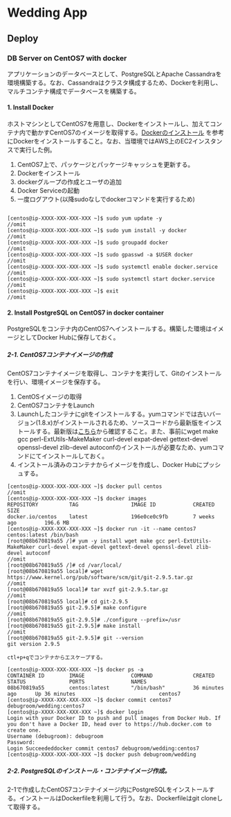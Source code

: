 # Wedding App

## Deploy

### DB Server on CentOS7 with docker

アプリケーションのデータベースとして、PostgreSQLとApache Cassandraを環境構築する。なお、Cassandraはクラスタ構成するため、Dockerを利用し、マルチコンテナ構成でデータベースを構築する。

#### 1. Install Docker

ホストマシンとしてCentOS7を用意し、Dockerをインストールし、加えてコンテナ内で動かすCentOS7のイメージを取得する。[Dockerのインストール](http://debugroom.github.io/doc/memo/work/docker/article/install.html) を参考にDockerをインストールすること。なお、当環境ではAWS上のEC2インスタンスで実行した例。

1. CentOS7上で、パッケージとパッケージキャッシュを更新する。
2. Dockerをインストール
3. dockerグループの作成とユーザの追加
4. Docker Serviceの起動
5. 一度ログアウト(以降sudoなしでdockerコマンドを実行するため)

```bash:Dockerのインストール

[centos@ip-XXXX-XXX-XXX-XXX ~]$ sudo yum update -y
//omit
[centos@ip-XXXX-XXX-XXX-XXX ~]$ sudo yum install -y docker
//omit
[centos@ip-XXXX-XXX-XXX-XXX ~]$ sudo groupadd docker
//omit
[centos@ip-XXXX-XXX-XXX-XXX ~]$ sudo gpasswd -a $USER docker
//omit
[centos@ip-XXXX-XXX-XXX-XXX ~]$ sudo systemctl enable docker.service
//omit
[centos@ip-XXXX-XXX-XXX-XXX ~]$ sudo systemctl start docker.service
//omit
[centos@ip-XXXX-XXX-XXX-XXX ~]$ exit
//omit
```

#### 2. Install PostgreSQL on CentOS7 in docker container

PostgreSQLをコンテナ内のCentOS7へインストールする。構築した環境はイメージとしてDocker Hubに保存しておく。

##### 2-1. CentOS7コンテナイメージの作成

CentOS7コンテナイメージを取得し、コンテナを実行して、Gitのインストールを行い、環境イメージを保存する。

1. CentOSイメージの取得
2. CentOS7コンテナをLaunch
3. Launchしたコンテナにgitをインストールする。yumコマンドでは古いバージョン(1.8.x)がインストールされるため、ソースコードから最新版をインストールする。最新版は[こちら](https://www.kernel.org/pub/software/scm/git/)から確認すること。また、事前にwget make gcc perl-ExtUtils-MakeMaker curl-devel expat-devel gettext-devel openssl-devel zlib-devel autoconfのインストールが必要なため、yumコマンドにてインストールしておく。
4. インストール済みのコンテナからイメージを作成し、Docker Hubにプッシュする。

```bash:CentOS7コンテナの構築
[centos@ip-XXXX-XXX-XXX-XXX ~]$ docker pull centos
//omit
[centos@ip-XXXX-XXX-XXX-XXX ~]$ docker images
REPOSITORY          TAG                 IMAGE ID            CREATED             SIZE
docker.io/centos    latest              196e0ce0c9fb        7 weeks ago         196.6 MB
[centos@ip-XXXX-XXX-XXX-XXX ~]$ docker run -it --name centos7 centos:latest /bin/bash
[root@08b670819a55 /]# yum -y install wget make gcc perl-ExtUtils-MakeMaker curl-devel expat-devel gettext-devel openssl-devel zlib-devel autoconf
//omit
[root@08b670819a55 /]# cd /var/local/
[root@08b670819a55 local]# wget https://www.kernel.org/pub/software/scm/git/git-2.9.5.tar.gz
//omit
[root@08b670819a55 local]# tar xvzf git-2.9.5.tar.gz
//omit
[root@08b670819a55 local]# cd git-2.9.5
[root@08b670819a55 git-2.9.5]# make configure
//omit
[root@08b670819a55 git-2.9.5]# ./configure --prefix=/usr
[root@08b670819a55 git-2.9.5]# make install
//omit
[root@08b670819a55 git-2.9.5]# git --version
git version 2.9.5

ctl+p+qでコンテナからエスケープする。

[centos@ip-XXXX-XXX-XXX-XXX ~]$ docker ps -a
CONTAINER ID        IMAGE               COMMAND             CREATED             STATUS              PORTS               NAMES
08b670819a55        centos:latest       "/bin/bash"         36 minutes ago      Up 36 minutes                           centos7
[centos@ip-XXXX-XXX-XXX-XXX ~]$ docker commit centos7 debugroom/wedding:centos7
[centos@ip-XXXX-XXX-XXX-XXX ~]$ docker login
Login with your Docker ID to push and pull images from Docker Hub. If you don't have a Docker ID, head over to https://hub.docker.com to create one.
Username (debugroom): debugroom
Password:
Login Succeededdocker commit centos7 debugroom/wedding:centos7
[centos@ip-XXXX-XXX-XXX-XXX ~]$ docker push debugroom/wedding

```

##### 2-2. PostgreSQLのインストール・コンテナイメージ作成。

2-1で作成したCentOS7コンテナイメージ内にPostgreSQLをインストールする。インストールはDockerfileを利用して行う。なお、Dockerfileはgit cloneして取得する。
